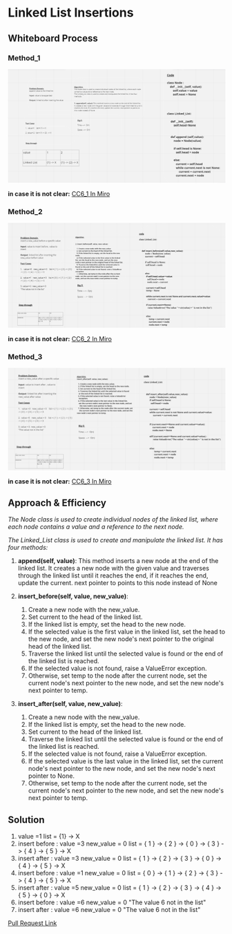 # Linked List Insertions

## Whiteboard Process
### Method_1
 ![Method_1](./CC6_1.PNG)

 **in case it is not clear:**
 [CC6_1 In Miro](https://miro.com/app/board/uXjVMSGNd2I=/)

### Method_2
![Method_2](./CC6_2.PNG)

**in case it is not clear:**
[CC6_2 In Miro](https://miro.com/app/board/uXjVMSEM90s=/)

### Method_3
![Method_3](./CC6_3.PNG)

**in case it is not clear:**
[CC6_3 In Miro](https://miro.com/app/board/uXjVMSNcTAw=/)
 
## Approach & Efficiency
*The Node class is used to create individual nodes of the linked list, where each node contains a value and a reference to the next node.*

*The Linked_List class is used to create and manipulate the linked list. It has four methods:*


1. **append(self, value)**: This method inserts a new node at the end of the linked list. It creates a new node with the given value and traverses through the linked list until it reaches the end, if it reaches the end, update the current. next pointer to points to this node instead of None

2. **insert_before(self, value, new_value)**:

   1. Create a new node with the new_value.
   2. Set current to the head of the linked list.
   3. If the linked list is empty, set the head to the new node.
   4. If the selected value is the first value in the linked 
     list, set the head to the new node, and set the new node's 
      next pointer to the original head of the linked list.
   5. Traverse the linked list until the selected value is found 
     or the end of the linked list is reached.
   6. If the selected value is not found, raise a ValueError 
    exception.
   7. Otherwise, set temp to the node after the current node, set 
    the current node's next pointer to the new node, and set the 
     new node's next pointer to temp.

3. **insert_after(self, value, new_value)**:

   1. Create a new node with the new_value.
   2. If the linked list is empty, set the head to the new node.
   3. Set current to the head of the linked list.
   4. Traverse the linked list until the selected value is found 
    or the end of the linked list is reached.
   5. If the selected value is not found, raise a ValueError 
    exception.
   6. If the selected value is the last value in the linked list, 
    set the current node's next pointer to the new node, and set 
      the new node's next pointer to None.
   7. Otherwise, set temp to the node after the current node, set 
     the current node's next pointer to the new node, and set the 
      new node's next pointer to temp.

## Solution 

1.	value =1    list = {1} -> X
2.	insert before : value =3   new_value = 0    list = { 1 } -> { 2 } -> { 0 } -> { 3 } -> { 4 } -> { 5 } -> X
3.	insert after :  value =3   new_value = 0    list = { 1 } -> { 2 } -> { 3 } -> { 0 } -> { 4 } -> { 5 } -> X
4.	insert before : value =1   new_value = 0    list = { 0 } -> { 1 } -> { 2 } -> { 3 } -> { 4 } -> { 5 } -> X
5.	insert after :  value =5   new_value = 0    list = { 1 } -> { 2 } -> { 3 } -> { 4 } -> { 5 } -> { 0 } -> X
6.	insert before :  value =6   new_value = 0   "The value 6 not in the list"
7.	insert after :  value =6   new_value = 0    "The value 6 not in the list"


[Pull Request Link](https://github.com/DohaKhamaiseh/data-structures-and-algorithms/pull/7)